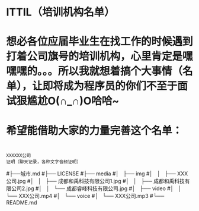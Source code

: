 # ITTIL（培训机构名单）
# 想必各位应届毕业生在找工作的时候遇到打着公司旗号的培训机构，心里肯定是嘿嘿嘿的。。。所以我就想着搞个大事情（名单），让即将成为程序员的你们不至于面试狠尴尬O(∩_∩)O哈哈~
# 希望能借助大家的力量完善这个名单：
#
```
XXXXXX公司
证明（聊天记录，各种文字音频证明）
```

#├──城市.md
#├── LICENSE
#├── media
#│   ├── img
#│   │   ├── XXX公司.jpg
#│   │   ├── 成都和禹科技有限公司1.jpg
#│   │   ├── 成都和禹科技有限公司2.jpg
#│   │   └── 成都睿峰科技有限公司.jpg
#│   ├── video
#│   │   └── XXX公司.mp4
#│   └── voice
#│       └── XXX公司.mp3
#└── README.md

